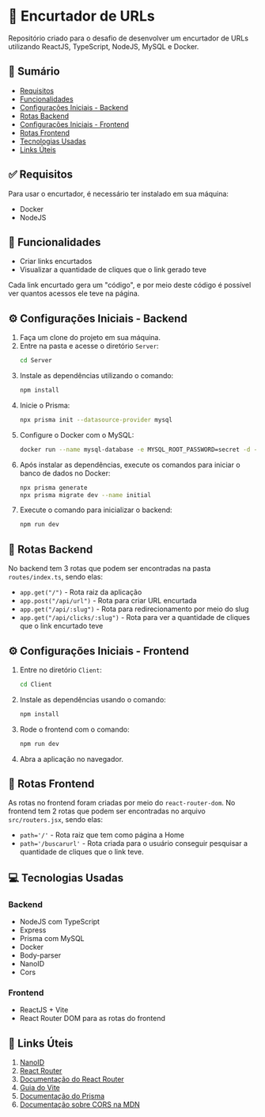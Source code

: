 # 🔗 Encurtador de URLs

Repositório criado para o desafio de desenvolver um encurtador de URLs utilizando ReactJS, TypeScript, NodeJS, MySQL e Docker.

## 📑 Sumário

- [Requisitos](#requisitos)
- [Funcionalidades](#funcionalidades)
- [Configurações Iniciais - Backend](#configurações-iniciais---backend)
- [Rotas Backend](#rotas-backend)
- [Configurações Iniciais - Frontend](#configurações-iniciais---frontend)
- [Rotas Frontend](#rotas-frontend)
- [Tecnologias Usadas](#tecnologias-usadas)
- [Links Úteis](#links-úteis)

## ✅ Requisitos

Para usar o encurtador, é necessário ter instalado em sua máquina:
- Docker
- NodeJS

## 🌟 Funcionalidades

- Criar links encurtados
- Visualizar a quantidade de cliques que o link gerado teve

Cada link encurtado gera um "código", e por meio deste código é possível ver quantos acessos ele teve na página.

## ⚙️ Configurações Iniciais - Backend

1. Faça um clone do projeto em sua máquina.
2. Entre na pasta e acesse o diretório `Server`:
   ```bash
   cd Server
   ```
3. Instale as dependências utilizando o comando:
   ```bash
   npm install
   ```
4. Inicie o Prisma:
   ```bash
   npx prisma init --datasource-provider mysql
   ```
5. Configure o Docker com o MySQL:
   ```bash
   docker run --name mysql-database -e MYSQL_ROOT_PASSWORD=secret -d -p 3306:3306 mysql:8.0
   ```
6. Após instalar as dependências, execute os comandos para iniciar o banco de dados no Docker:
   ```bash
   npx prisma generate
   npx prisma migrate dev --name initial
   ```
7. Execute o comando para inicializar o backend:
   ```bash
   npm run dev
   ```

## 🔀 Rotas Backend

No backend tem 3 rotas que podem ser encontradas na pasta `routes/index.ts`, sendo elas:
- `app.get("/")` - Rota raiz da aplicação
- `app.post("/api/url")` - Rota para criar URL encurtada
- `app.get("/api/:slug")` - Rota para redirecionamento por meio do slug
- `app.get("/api/clicks/:slug")` - Rota para ver a quantidade de cliques que o link encurtado teve

## ⚙️ Configurações Iniciais - Frontend

1. Entre no diretório `Client`:
   ```bash
   cd Client
   ```
2. Instale as dependências usando o comando:
   ```bash
   npm install
   ```
3. Rode o frontend com o comando:
   ```bash
   npm run dev
   ```
4. Abra a aplicação no navegador.

## 🔀 Rotas Frontend

As rotas no frontend foram criadas por meio do `react-router-dom`. No frontend tem 2 rotas que podem ser encontradas no arquivo `src/routers.jsx`, sendo elas:
- `path='/'` - Rota raiz que tem como página a Home
- `path='/buscarurl'` - Rota criada para o usuário conseguir pesquisar a quantidade de cliques que o link teve.

## 💻 Tecnologias Usadas

### Backend
- NodeJS com TypeScript
- Express
- Prisma com MySQL
- Docker
- Body-parser
- NanoID
- Cors

### Frontend
- ReactJS + Vite
- React Router DOM para as rotas do frontend

## 🔗 Links Úteis

1. [NanoID](https://github.com/ai/nanoid)
2. [React Router](https://github.com/remix-run/react-router)
3. [Documentação do React Router](https://reactrouter.com/en/main)
4. [Guia do Vite](https://pt.vitejs.dev/guide/)
5. [Documentação do Prisma](https://www.prisma.io/docs/getting-started)
6. [Documentação sobre CORS na MDN](https://developer.mozilla.org/pt-BR/docs/Web/HTTP/CORS)
